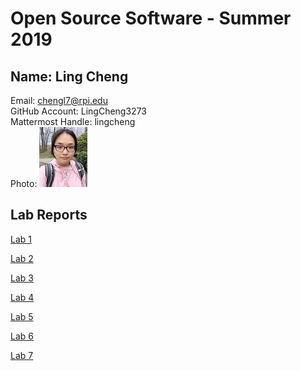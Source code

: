 # Open Source Software - Summer 2019

## Name: Ling Cheng
Email: chengl7@rpi.edu  
GitHub Account: LingCheng3273  
Mattermost Handle: lingcheng  
Photo: ![photo](labs/lab-01/images/photo.jpg)  

## Lab Reports
[Lab 1](labs/lab-01/lab01.md)

[Lab 2](https://github.com/LingCheng3273/OSS-Lab2Part1/blob/master/Lab2.md)

[Lab 3](labs/lab-03/lab3.md)

[Lab 4](labs/lab-04/Lab4.md)

[Lab 5](labs/lab-05/lab5.md)

[Lab 6](labs/lab-06/lab6.md)

[Lab 7](labs/lab-07/Lab7.md)